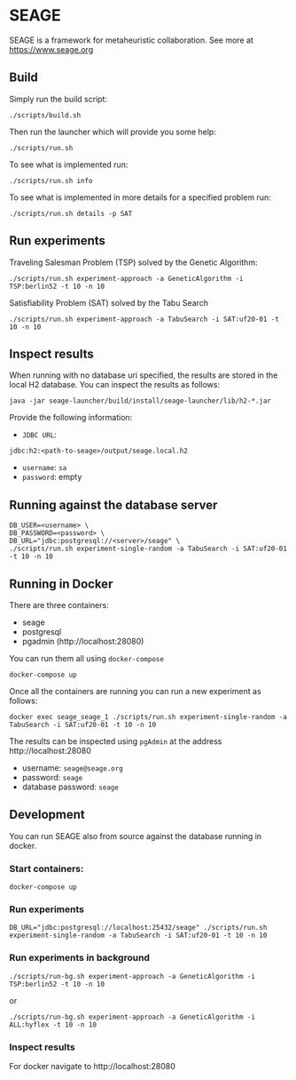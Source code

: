 # SEAGE

SEAGE is a framework for metaheuristic collaboration. See more at https://www.seage.org

## Build

Simply run the build script:
```
./scripts/build.sh
```

Then run the launcher which will provide you some help:
```
./scripts/run.sh
```

To see what is implemented run:
```
./scripts/run.sh info
```

To see what is implemented in more details for a specified problem run:
```
./scripts/run.sh details -p SAT
```

## Run experiments

Traveling Salesman Problem (TSP) solved by the Genetic Algorithm:
```
./scripts/run.sh experiment-approach -a GeneticAlgorithm -i TSP:berlin52 -t 10 -n 10
```

Satisfiability Problem (SAT) solved by the Tabu Search
```
./scripts/run.sh experiment-approach -a TabuSearch -i SAT:uf20-01 -t 10 -n 10
```
## Inspect results

When running with no database uri specified, the results are stored in the local H2 database. You can inspect the results as follows:
```
java -jar seage-launcher/build/install/seage-launcher/lib/h2-*.jar
```

Provide the following information:
- `JDBC URL`:
```
jdbc:h2:<path-to-seage>/output/seage.local.h2
```
- `username`: `sa`
- `password`: empty


## Running against the database server
```
DB_USER=<username> \
DB_PASSWORD=<password> \
DB_URL="jdbc:postgresql://<server>/seage" \
./scripts/run.sh experiment-single-random -a TabuSearch -i SAT:uf20-01 -t 10 -n 10
```

## Running in Docker
There are three containers:
- seage
- postgresql
- pgadmin (http://localhost:28080)

You can run them all using `docker-compose`
```
docker-compose up
```

Once all the containers are running you can run a new experiment as follows:
```
docker exec seage_seage_1 ./scripts/run.sh experiment-single-random -a TabuSearch -i SAT:uf20-01 -t 10 -n 10
```

The results can be inspected using `pgAdmin` at the address http://localhost:28080
- username: `seage@seage.org`
- password: `seage`
- database password: `seage`

## Development
You can run SEAGE also from source against the database running in docker.

### Start containers:
```
docker-compose up
```

### Run experiments
```
DB_URL="jdbc:postgresql://localhost:25432/seage" ./scripts/run.sh experiment-single-random -a TabuSearch -i SAT:uf20-01 -t 10 -n 10
```

### Run experiments in background
```
./scripts/run-bg.sh experiment-approach -a GeneticAlgorithm -i TSP:berlin52 -t 10 -n 10
```
or
```
./scripts/run-bg.sh experiment-approach -a GeneticAlgorithm -i ALL:hyflex -t 10 -n 10
```

### Inspect results
For docker navigate to http://localhost:28080